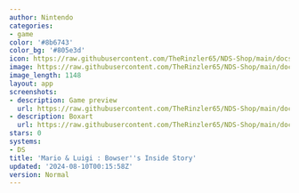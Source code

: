 ```yaml
---
author: Nintendo
categories:
- game
color: '#8b6743'
color_bg: '#805e3d'
icon: https://raw.githubusercontent.com/TheRinzler65/NDS-Shop/main/docs/assets/images/icons/mario%26luigibowsersinsidestory.png
image: https://raw.githubusercontent.com/TheRinzler65/NDS-Shop/main/docs/assets/images/icons/mario%26luigibowsersinsidestory.png
image_length: 1148
layout: app
screenshots:
- description: Game preview
  url: https://raw.githubusercontent.com/TheRinzler65/NDS-Shop/main/docs/assets/images/screenshots/mario%26luigibowsersinsidestory/mario%26luigibowsersinsidestory.png
- description: Boxart
  url: https://raw.githubusercontent.com/TheRinzler65/NDS-Shop/main/docs/assets/images/boxart/Mario%20%26%20LuigiBowser's%20Inside%20Story%20(Europe)%20(En%2CFr%2CDe%2CEs%2CIt).nds.png
stars: 0
systems:
- DS
title: 'Mario & Luigi : Bowser''s Inside Story'
updated: '2024-08-10T00:15:58Z'
version: Normal
---
```


